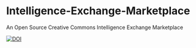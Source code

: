 # Intelligence-Exchange-Marketplace
An Open Source Creative Commons Intelligence Exchange Marketplace


[![DOI](https://zenodo.org/badge/1003297018.svg)](https://doi.org/10.5281/zenodo.15678820)
